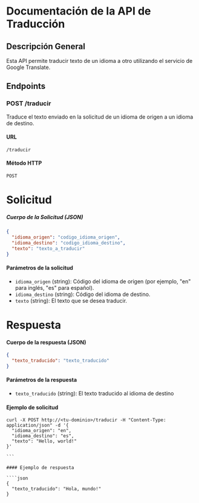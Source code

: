 # Documentación de la API de Traducción

## Descripción General

Esta API permite traducir texto de un idioma a otro utilizando el servicio de Google Translate.

## Endpoints

### POST /traducir

Traduce el texto enviado en la solicitud de un idioma de origen a un idioma de destino.

#### URL

`/traducir`

#### Método HTTP

`POST`

# Solicitud

##### Cuerpo de la Solicitud (JSON)

```json
{
  "idioma_origen": "codigo_idioma_origen",
  "idioma_destino": "codigo_idioma_destino",
  "texto": "texto_a_traducir"
}
```

#### Parámetros de la solicitud

- `idioma_origen` (string): Código del idioma de origen (por ejemplo, "en" para inglés, "es" para español).
- `idioma_destino` (string): Código del idioma de destino.
- `texto` (string): El texto que se desea traducir.

# Respuesta

#### Cuerpo de la respuesta (JSON)

```json
{
  "texto_traducido": "texto_traducido"
}
```

#### Parámetros de la respuesta

- `texto_traducido` (string): El texto traducido al idioma de destino

#### Ejemplo de solicitud

````
curl -X POST http://<tu-dominio>/traducir -H "Content-Type: application/json" -d '{
  "idioma_origen": "en",
  "idioma_destino": "es",
  "texto": "Hello, world!"
}'

```

#### Ejemplo de respuesta 

````json
{
  "texto_traducido": "Hola, mundo!"
}

````

